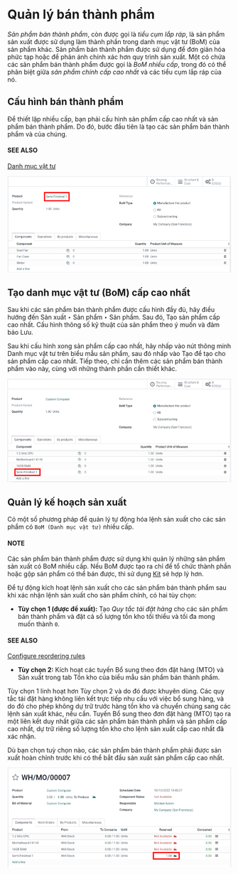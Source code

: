 # Quản lý bán thành phẩm

*Sản phẩm bán thành phẩm*, còn được gọi là *tiểu cụm lắp ráp*, là sản phẩm sản xuất được sử dụng làm thành phần trong danh mục vật tư (BoM) của sản phẩm khác. Sản phẩm bán thành phẩm được sử dụng để đơn giản hóa  phức tạp hoặc để phản ánh chính xác hơn quy trình sản xuất. Một  có chứa các sản phẩm bán thành phẩm được gọi là *BoM nhiều cấp*, trong đó có thể phân biệt giữa *sản phẩm chính cấp cao nhất* và các tiểu cụm lắp ráp của nó.

## Cấu hình bán thành phẩm

Để thiết lập  nhiều cấp, bạn phải cấu hình sản phẩm cấp cao nhất và sản phẩm bán thành phẩm. Do đó, bước đầu tiên là tạo các sản phẩm bán thành phẩm và  của chúng.

#### SEE ALSO
[Danh mục vật tư](../basic_setup/bill_configuration.md)

![Danh mục vật tư cho bán thành phẩm.](../../../../.gitbook/assets/semifinished-product-bom.png)

## Tạo danh mục vật tư (BoM) cấp cao nhất

Sau khi các sản phẩm bán thành phẩm được cấu hình đầy đủ, hãy điều hướng đến Sản xuất ‣ Sản phẩm ‣ Sản phẩm. Sau đó, Tạo sản phẩm cấp cao nhất. Cấu hình thông số kỹ thuật của sản phẩm theo ý muốn và đảm bảo Lưu.

Sau khi cấu hình xong sản phẩm cấp cao nhất, hãy nhấp vào nút thông minh Danh mục vật tư trên biểu mẫu sản phẩm, sau đó nhấp vào Tạo để tạo  cho sản phẩm cấp cao nhất. Tiếp theo, chỉ cần thêm các sản phẩm bán thành phẩm vào  này, cùng với những thành phần cần thiết khác.

![Danh mục vật tư cho sản phẩm cấp cao nhất, bao gồm một thành phần là bán thành phẩm.](../../../../.gitbook/assets/custom-computer-bom.png)

## Quản lý kế hoạch sản xuất

Có một số phương pháp để quản lý tự động hóa lệnh sản xuất cho các sản phẩm có `BoM (Danh mục vật tư)` nhiều cấp.

#### NOTE
Các sản phẩm bán thành phẩm được sử dụng khi quản lý những sản phẩm sản xuất có BoM nhiều cấp. Nếu BoM được tạo ra chỉ để tổ chức thành phần hoặc gộp sản phẩm có thể bán được, thì sử dụng [Kit](kit_shipping.md) sẽ hợp lý hơn.

Để tự động kích hoạt lệnh sản xuất cho các sản phẩm bán thành phẩm sau khi xác nhận lệnh sản xuất cho sản phẩm chính, có hai tùy chọn:

- **Tùy chọn 1 (được đề xuất):** Tạo *Quy tắc tái đặt hàng* cho các sản phẩm bán thành phẩm và đặt cả số lượng tồn kho tối thiểu và tối đa mong muốn thành `0`.

#### SEE ALSO
[Configure reordering rules](../../purchase/products/reordering.md)

- **Tùy chọn 2:** Kích hoạt các tuyến Bổ sung theo đơn đặt hàng (MTO) và Sản xuất trong tab Tồn kho của biểu mẫu sản phẩm bán thành phẩm.

Tùy chọn 1 linh hoạt hơn Tùy chọn 2 và do đó được khuyên dùng. Các quy tắc tái đặt hàng không liên kết trực tiếp nhu cầu với việc bổ sung hàng, và do đó cho phép không dự trữ trước hàng tồn kho và chuyển chúng sang các lệnh sản xuất khác, nếu cần. Tuyến Bổ sung theo đơn đặt hàng (MTO) tạo ra một liên kết duy nhất giữa các sản phẩm bán thành phẩm và sản phẩm cấp cao nhất, dự trữ riêng số lượng tồn kho cho lệnh sản xuất cấp cao nhất đã xác nhận.

Dù bạn chọn tuỳ chọn nào, các sản phẩm bán thành phẩm phải được sản xuất hoàn chỉnh trước khi có thể bắt đầu sản xuất sản phẩm cấp cao nhất.

![Lệnh sản xuất cho một sản phẩm cấp cao nhất.](../../../../.gitbook/assets/semifinished-on-mo.png)
